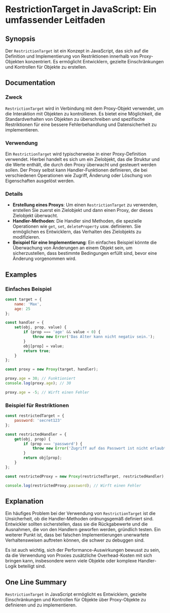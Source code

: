 <!--
Meta Description: # RestrictionTarget in JavaScript: Ein umfassender Leitfaden ## Synopsis Der `RestrictionTarget` ist ein Konzept in JavaScript, das sich auf die Defin...
Meta Keywords: die, proxy, und, ein, von
-->

# RestrictionTarget in JavaScript: Ein umfassender Leitfaden

## Synopsis
Der `RestrictionTarget` ist ein Konzept in JavaScript, das sich auf die Definition und Implementierung von Restriktionen innerhalb von Proxy-Objekten konzentriert. Es ermöglicht Entwicklern, gezielte Einschränkungen und Kontrollen für Objekte zu erstellen.

## Documentation
### Zweck
`RestrictionTarget` wird in Verbindung mit dem Proxy-Objekt verwendet, um die Interaktion mit Objekten zu kontrollieren. Es bietet eine Möglichkeit, die Standardverhalten von Objekten zu überschreiben und spezifische Restriktionen für eine bessere Fehlerbehandlung und Datensicherheit zu implementieren.

### Verwendung
Ein `RestrictionTarget` wird typischerweise in einer Proxy-Definition verwendet. Hierbei handelt es sich um ein Zielobjekt, das die Struktur und die Werte enthält, die durch den Proxy überwacht und gesteuert werden sollen. Der Proxy selbst kann Handler-Funktionen definieren, die bei verschiedenen Operationen wie Zugriff, Änderung oder Löschung von Eigenschaften ausgelöst werden.

### Details
- **Erstellung eines Proxys**: Um einen `RestrictionTarget` zu verwenden, erstellen Sie zuerst ein Zielobjekt und dann einen Proxy, der dieses Zielobjekt überwacht.
- **Handler-Methoden**: Die Handler sind Methoden, die spezielle Operationen wie `get`, `set`, `deleteProperty` usw. definieren. Sie ermöglichen es Entwicklern, das Verhalten des Zielobjekts zu modifizieren.
- **Beispiel für eine Implementierung**: Ein einfaches Beispiel könnte die Überwachung von Änderungen an einem Objekt sein, um sicherzustellen, dass bestimmte Bedingungen erfüllt sind, bevor eine Änderung vorgenommen wird.

## Examples
### Einfaches Beispiel
```javascript
const target = {
    name: 'Max',
    age: 25
};

const handler = {
    set(obj, prop, value) {
        if (prop === 'age' && value < 0) {
            throw new Error('Das Alter kann nicht negativ sein.');
        }
        obj[prop] = value;
        return true;
    }
};

const proxy = new Proxy(target, handler);

proxy.age = 30; // Funktioniert
console.log(proxy.age); // 30

proxy.age = -5; // Wirft einen Fehler
```

### Beispiel für Restriktionen
```javascript
const restrictedTarget = {
    password: 'secret123'
};

const restrictedHandler = {
    get(obj, prop) {
        if (prop === 'password') {
            throw new Error('Zugriff auf das Passwort ist nicht erlaubt.');
        }
        return obj[prop];
    }
};

const restrictedProxy = new Proxy(restrictedTarget, restrictedHandler);

console.log(restrictedProxy.password); // Wirft einen Fehler
```

## Explanation
Ein häufiges Problem bei der Verwendung von `RestrictionTarget` ist die Unsicherheit, ob die Handler-Methoden ordnungsgemäß definiert sind. Entwickler sollten sicherstellen, dass sie die Rückgabewerte und die Ausnahmen, die von den Handlern geworfen werden, gründlich testen. Ein weiterer Punkt ist, dass bei falschen Implementierungen unerwartete Verhaltensweisen auftreten können, die schwer zu debuggen sind.

Es ist auch wichtig, sich der Performance-Auswirkungen bewusst zu sein, da die Verwendung von Proxies zusätzliche Overhead-Kosten mit sich bringen kann, insbesondere wenn viele Objekte oder komplexe Handler-Logik beteiligt sind.

## One Line Summary
`RestrictionTarget` in JavaScript ermöglicht es Entwicklern, gezielte Einschränkungen und Kontrollen für Objekte über Proxy-Objekte zu definieren und zu implementieren.